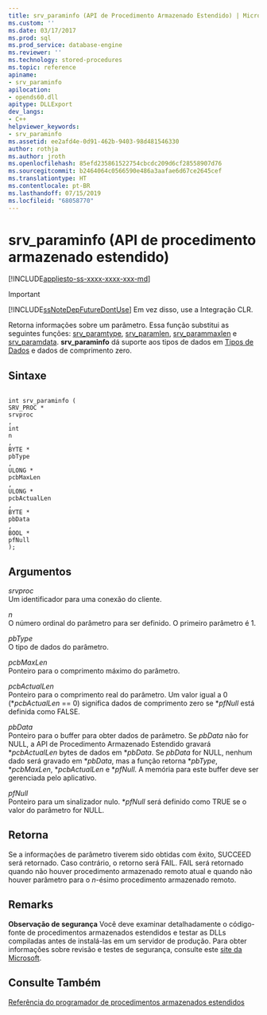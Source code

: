 ```yaml
---
title: srv_paraminfo (API de Procedimento Armazenado Estendido) | Microsoft Docs
ms.custom: ''
ms.date: 03/17/2017
ms.prod: sql
ms.prod_service: database-engine
ms.reviewer: ''
ms.technology: stored-procedures
ms.topic: reference
apiname:
- srv_paraminfo
apilocation:
- opends60.dll
apitype: DLLExport
dev_langs:
- C++
helpviewer_keywords:
- srv_paraminfo
ms.assetid: ee2afd4e-0d91-462b-9403-98d481546330
author: rothja
ms.author: jroth
ms.openlocfilehash: 85efd235861522754cbcdc209d6cf28558907d76
ms.sourcegitcommit: b2464064c0566590e486a3aafae6d67ce2645cef
ms.translationtype: HT
ms.contentlocale: pt-BR
ms.lasthandoff: 07/15/2019
ms.locfileid: "68058770"
---
```

# <a name="srvparaminfo-extended-stored-procedure-api"></a>srv_paraminfo (API de procedimento armazenado estendido)
[!INCLUDE[appliesto-ss-xxxx-xxxx-xxx-md](../../includes/appliesto-ss-xxxx-xxxx-xxx-md.md)]
    
> [!IMPORTANT]  
>  [!INCLUDE[ssNoteDepFutureDontUse](../../includes/ssnotedepfuturedontuse-md.md)] Em vez disso, use a Integração CLR.  
  
 Retorna informações sobre um parâmetro. Essa função substitui as seguintes funções: [srv_paramtype](../../relational-databases/extended-stored-procedures-reference/srv-paramtype-extended-stored-procedure-api.md), [srv_paramlen](../../relational-databases/extended-stored-procedures-reference/srv-paramlen-extended-stored-procedure-api.md), [srv_parammaxlen](../../relational-databases/extended-stored-procedures-reference/srv-parammaxlen-extended-stored-procedure-api.md) e [srv_paramdata](../../relational-databases/extended-stored-procedures-reference/srv-paramdata-extended-stored-procedure-api.md). **srv_paraminfo** dá suporte aos tipos de dados em [Tipos de Dados](../../relational-databases/extended-stored-procedures-reference/data-types-extended-stored-procedure-api.md) e dados de comprimento zero.  
  
## <a name="syntax"></a>Sintaxe  
  
```  
  
int srv_paraminfo (  
SRV_PROC *  
srvproc  
,  
int  
n  
,  
BYTE *  
pbType  
,  
ULONG *  
pcbMaxLen  
,  
ULONG *  
pcbActualLen  
,  
BYTE *  
pbData  
,  
BOOL *  
pfNull  
);  
```  
  
## <a name="arguments"></a>Argumentos  
 *srvproc*  
 Um identificador para uma conexão do cliente.  
  
 *n*  
 O número ordinal do parâmetro para ser definido. O primeiro parâmetro é 1.  
  
 *pbType*  
 O tipo de dados do parâmetro.  
  
 *pcbMaxLen*  
 Ponteiro para o comprimento máximo do parâmetro.  
  
 *pcbActualLen*  
 Ponteiro para o comprimento real do parâmetro. Um valor igual a 0 (\**pcbActualLen* == 0) significa dados de comprimento zero se **pfNull* está definida como FALSE.  
  
 *pbData*  
 Ponteiro para o buffer para obter dados de parâmetro. Se *pbData* não for NULL, a API de Procedimento Armazenado Estendido gravará \**pcbActualLen* bytes de dados em \**pbData*. Se *pbData* for NULL, nenhum dado será gravado em \**pbData*, mas a função retorna \**pbType*, \**pcbMaxLen*, \**pcbActualLen* e **pfNull*. A memória para este buffer deve ser gerenciada pelo aplicativo.  
  
 *pfNull*  
 Ponteiro para um sinalizador nulo. **pfNull* será definido como TRUE se o valor do parâmetro for NULL.  
  
## <a name="returns"></a>Retorna  
 Se a informações de parâmetro tiverem sido obtidas com êxito, SUCCEED será retornado. Caso contrário, o retorno será FAIL. FAIL será retornado quando não houver procedimento armazenado remoto atual e quando não houver parâmetro para o *n*-ésimo procedimento armazenado remoto.  
  
## <a name="remarks"></a>Remarks  
 **Observação de segurança** Você deve examinar detalhadamente o código-fonte de procedimentos armazenados estendidos e testar as DLLs compiladas antes de instalá-las em um servidor de produção. Para obter informações sobre revisão e testes de segurança, consulte este [site da Microsoft](https://go.microsoft.com/fwlink/?LinkID=54761&amp;clcid=0x409https://msdn.microsoft.com/security/).  
  
## <a name="see-also"></a>Consulte Também  
 [Referência do programador de procedimentos armazenados estendidos](../../relational-databases/extended-stored-procedures-reference/database-engine-extended-stored-procedures-reference.md)  
  
  

